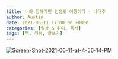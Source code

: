 ```yaml
---
title: 너와 함께라면 인생도 여행이다 - 나태주
author: Austin
date: 2021-06-11 17:00:00 +0800
categories: [일상 & 취미, 독서]
tags: [책, 리뷰, 글쓰기]
---
```


<a href="https://ibb.co/pzVG5jY"><img src="https://i.ibb.co/Wy8qjvm/Screen-Shot-2021-06-11-at-4-56-14-PM.png" alt="Screen-Shot-2021-06-11-at-4-56-14-PM" border="0"></a>

<br />
